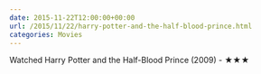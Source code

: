 ```yaml
---
date: 2015-11-22T12:00:00+00:00
url: /2015/11/22/harry-potter-and-the-half-blood-prince.html
categories: Movies
---
```

Watched Harry Potter and the Half-Blood Prince (2009) - ★★★




